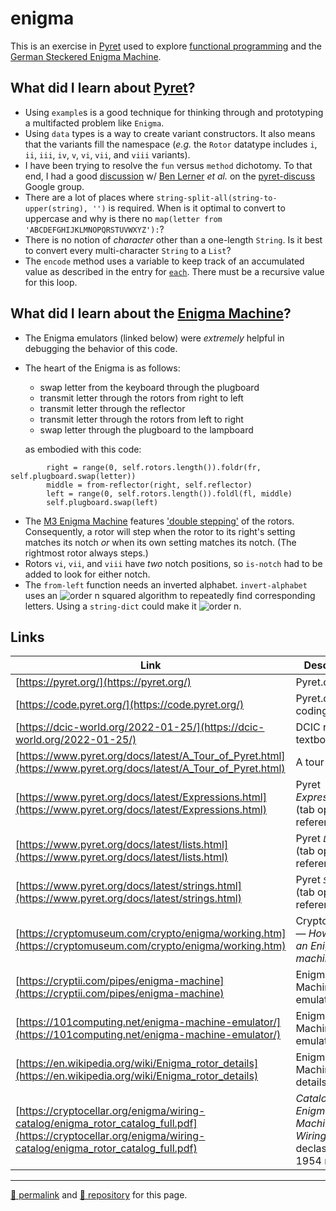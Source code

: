 # enigma

This is an exercise in [Pyret](http://pyret.org/) used to explore [functional programming](https://dcic-world.org/2022-01-25/) and the [German Steckered Enigma Machine](https://www.cryptomuseum.com/crypto/enigma/working.htm).

## What did I learn about [Pyret](http://pyret.org/)?

- Using `example`s is a good technique for thinking through and prototyping a multifacted problem like `Enigma`.
- Using `data` types is a way to create variant constructors. It also means that the variants fill the namespace (*e.g.* the `Rotor` datatype includes `i`, `ii`, `iii`, `iv`, `v`, `vi`, `vii`, and `viii` variants).
- I have been trying to resolve the `fun` versus `method` dichotomy. To that end, I had a good [discussion](https://groups.google.com/g/pyret-discuss/c/lmnJX0VWPZU) w/ [Ben Lerner](https://www.ccs.neu.edu/home/blerner/) *et al.* on the [pyret-discuss](https://groups.google.com/g/pyret-discuss/) Google group.
- There are a lot of places where `string-split-all(string-to-upper(string), '')` is required. When is it optimal to convert to uppercase and why is there no `map(letter from 'ABCDEFGHIJKLMNOPQRSTUVWXYZ'):`?
- There is no notion of *character* other than a one-length `String`. Is it best to convert every multi-character `String` to a `List`?
- The `encode` method uses a variable to keep track of an accumulated value as described in the entry for [`each`](https://www.pyret.org/docs/latest/lists.html#%28idx._%28gentag._264%29%29). There must be a recursive value for this loop.

## What did I learn about the [Enigma Machine](https://www.cryptomuseum.com/crypto/enigma/)?

- The Enigma emulators (linked below) were *extremely* helpful in debugging the behavior of this code.
- The heart of the Enigma is as follows:
  - swap letter from the keyboard through the plugboard
  - transmit letter through the rotors from right to left
  - transmit letter through the reflector
  - transmit letter through the rotors from left to right
  - swap letter through the plugboard to the lampboard

  as embodied with this code:

```Pyret
        right = range(0, self.rotors.length()).foldr(fr, self.plugboard.swap(letter))
        middle = from-reflector(right, self.reflector)
        left = range(0, self.rotors.length()).foldl(fl, middle)
        self.plugboard.swap(left)
```  

- The [M3 Enigma Machine](https://www.cryptomuseum.com/crypto/enigma/m3/) features ['double stepping'](https://www.cryptomuseum.com/people/hamer/files/double_stepping.pdf) of the rotors. Consequently, a rotor will step when the rotor to its right's setting matches its notch *or* when its own setting matches its notch. (The rightmost rotor always steps.)
- Rotors `vi`, `vii`, and `viii` have *two* notch positions, so `is-notch` had to be added to look for either notch.
- The `from-left` function needs an inverted alphabet. `invert-alphabet` uses an ![order n squared](https://latex.codecogs.com/png.latex?\dpi{100}\mathcal{O}\left(n^{2}\right)) algorithm to repeatedly find corresponding letters. Using a `string-dict` could make it ![order n](https://latex.codecogs.com/png.latex?\dpi{100}\mathcal{O}\left(n\right)).

## Links

| Link | Description |
| --- | --- |
| [https://pyret.org/](https://pyret.org/) | Pyret.org |
| [https://code.pyret.org/](https://code.pyret.org/) | Pyret.org coding IDE |
| [https://dcic-world.org/2022-01-25/](https://dcic-world.org/2022-01-25/) | DCIC reference textbook |
| [https://www.pyret.org/docs/latest/A_Tour_of_Pyret.html](https://www.pyret.org/docs/latest/A_Tour_of_Pyret.html) | A tour of Pyret |
| [https://www.pyret.org/docs/latest/Expressions.html](https://www.pyret.org/docs/latest/Expressions.html) | Pyret *Expressions* (tab open for reference) |
| [https://www.pyret.org/docs/latest/lists.html](https://www.pyret.org/docs/latest/lists.html) | Pyret *`List`s* (tab open for reference) |
| [https://www.pyret.org/docs/latest/strings.html](https://www.pyret.org/docs/latest/strings.html) | Pyret *`String`s* (tab open for reference) |
| [https://cryptomuseum.com/crypto/enigma/working.htm](https://cryptomuseum.com/crypto/enigma/working.htm) | CryptoMuseum &mdash; *How does an Enigma machine work?* | 
| [https://cryptii.com/pipes/enigma-machine](https://cryptii.com/pipes/enigma-machine) | Enigma Machine emulator |
| [https://101computing.net/enigma-machine-emulator/](https://101computing.net/enigma-machine-emulator/) | Enigma Machine emulator |
| [https://en.wikipedia.org/wiki/Enigma_rotor_details](https://en.wikipedia.org/wiki/Enigma_rotor_details) | Enigma Machine rotor details |
| [https://cryptocellar.org/enigma/wiring-catalog/enigma_rotor_catalog_full.pdf](https://cryptocellar.org/enigma/wiring-catalog/enigma_rotor_catalog_full.pdf) | *Catalog of Enigma Cipher Machine Wirings* &mdash; declassified 1954 report |

<hr>

[&#128279; permalink](https://psb-david-petty.github.io/enigma) and [&#128297; repository](https://github.com/psb-david-petty/enigma) for this page.
